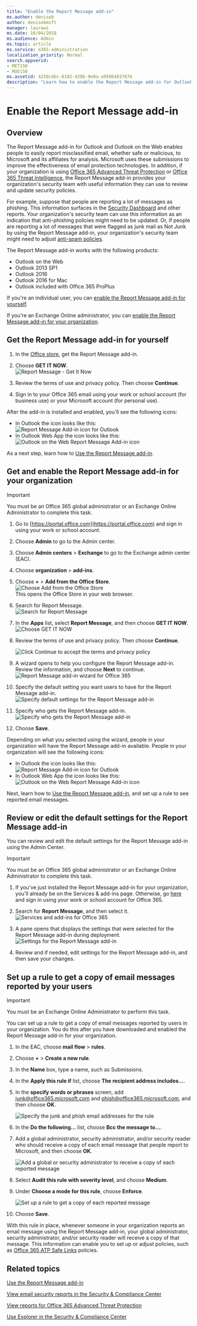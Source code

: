 ```yaml
---
title: "Enable the Report Message add-in"
ms.author: deniseb
author: denisebmsft
manager: laurawi
ms.date: 10/04/2018
ms.audience: Admin
ms.topic: article
ms.service: o365-administration
localization_priority: Normal
search.appverid:
- MET150
- MOE150
ms.assetid: 4250c4bc-6102-420b-9e0a-a95064837676
description: "Learn how to enable the Report Message add-in for Outlook and Outlook on the web, for individual users or your entire organization."
---
```


# Enable the Report Message add-in

## Overview

The Report Message add-in for Outlook and Outlook on the Web enables people to easily report misclassified email, whether safe or malicious, to Microsoft and its affiliates for analysis. Microsoft uses these submissions to improve the effectiveness of email protection technologies. In addition, if your organization is using [Office 365 Advanced Threat Protection](office-365-atp.md) or [Office 365 Threat Intelligence](office-365-ti.md), the Report Message add-in provides your organization's security team with useful information they can use to review and update security policies. 

For example, suppose that people are reporting a lot of messages as phishing. This information surfaces in the [Security Dashboard](security-dashboard.md) and other reports. Your organization's security team can use this information as an indication that anti-phishing policies might need to be updated. Or, if people are reporting a lot of messages that were flagged as junk mail as Not Junk by using the Report Message add-in, your organization's security team might need to adjust [anti-spam policies](configure-the-anti-spam-policies.md). 

The Report Message add-in works with the following products:
 - Outlook on the Web
 - Outlook 2013 SP1
 - Outlook 2016
 - Outlook 2016 for Mac
 - Outlook included with Office 365 ProPlus
  
If you're an individual user, you can [enable the Report Message add-in for yourself](#get-the-report-message-add-in-for-yourself). 
  
If you're an Exchange Online administrator, you can [enable the Report Message add-in for your organization](#get-and-enable-the-report-message-add-in-for-your-organization).
    
## Get the Report Message add-in for yourself

1. In the [Office store](https://appsource.microsoft.com/product/office/WA104381180?src=office), get the Report Message add-in.
    
2. Choose **GET IT NOW**.<br/>![Report Message - Get It Now](media/ReportMessageGETITNOW.png)<br/> 
    
3. Review the terms of use and privacy policy. Then choose **Continue**. 
    
4. Sign in to your Office 365 email using your work or school account (for business use) or your Microsoft account (for personal use).
    

After the add-in is installed and enabled, you'll see the following icons: 

- In Outlook the icon looks like this: <br/> ![Report Message Add-in icon for Outlook](media/OutlookReportMessageIcon.png)<br/>
- In Outlook Web App the icon looks like this:<br/>![Outlook on the Web Report Message Add-in icon](media/d9326d0b-1769-4bc2-ae58-51f0ebc69a17.png)<br/>

As a next step, learn how to [Use the Report Message add-in](https://support.office.com/article/b5caa9f1-cdf3-4443-af8c-ff724ea719d2).
  
## Get and enable the Report Message add-in for your organization

> [!IMPORTANT]
> You must be an Office 365 global administrator or an Exchange Online Administrator to complete this task.

1. Go to [https://portal.office.com](https://portal.office.com) and sign in using your work or school account. 
    
2. Choose **Admin** to go to the Admin center. 
    
3. Choose **Admin centers** \> **Exchange** to go to the Exchange admin center (EAC). 
    
4. Choose **organization** \> **add-ins**. 
    
5. Choose **+** > **Add from the Office Store**.<br/>![Choose Add from the Office Store](media/EAC-Org-AddFromOfficeStore.png)<br/>This opens the Office Store in your web browser.
    
6. Search for Report Message.<br/>![Search for Report Message](media/ReportMessageSearchOfficeStore.png)<br/>
    
7. In the **Apps** list, select **Report Message**, and then choose **GET IT NOW**.<br/>![Choose GET IT NOW](media/ReportMessageGETITNOW.png)<br/> 
    
8. Review the terms of use and privacy policy. Then choose **Continue**. 
    
    ![Click Continue to accept the terms and privacy policy](media/ReportMessageTermsAndConditions.png)
  
9. A wizard opens to help you configure the Report Message add-in. Review the information, and choose **Next** to continue.<br/>![Report Message add-in wizard for Office 365](media/ReportMessageAdminInstallUI.png)<br/> 

10. Specify the default setting you want users to have for the Report Message add-in.<br/>![Specify default settings for the Report Message add-in](media/ReportMessageUserOptionsAdminsSet.png)<br/>
    
11. Specify who gets the Report Message add-in. <br/>![Specify who gets the Report Message add-in](media/ReportMessageChooseWhoGetsItAdminSettings.png)<br/>

12. Choose **Save**.

Depending on what you selected using the wizard, people in your organization will have the Report Message add-in available. People in your organization will see the following icons: 

- In Outlook the icon looks like this: <br/> ![Report Message Add-in icon for Outlook](media/OutlookReportMessageIcon.png)<br/>
- In Outlook Web App the icon looks like this:<br/>![Outlook on the Web Report Message Add-in icon](media/d9326d0b-1769-4bc2-ae58-51f0ebc69a17.png)<br/>


Next, learn how to [Use the Report Message add-in](https://support.office.com/article/b5caa9f1-cdf3-4443-af8c-ff724ea719d2), and set up a rule to see reported email messages.

## Review or edit the default settings for the Report Message add-in

You can review and edit the default settings for the Report Message add-in using the Admin Center. 

> [!IMPORTANT]
> You must be an Office 365 global administrator or an Exchange Online Administrator to complete this task.
    
1. If you've just installed the Report Message add-in for your organization, you'll already be on the Services & add-ins page. Otherwise, go [here](https://portal.office.com/adminportal/home#/Settings/ServicesAndAddIns) and sign in using your work or school account for Office 365.

2. Search for **Report Message**, and then select it.<br/>![Services and add-ins for Office 365](media/ReportMessage-o365servicesaddins.png)<br/> 
    
3. A pane opens that displays the settings that were selected for the Report Message add-in during deployment.<br/>![Settings for the Report Message add-in](media/ReportMessage-reviewaddinsettings.png)<br/> 

4. Review and if needed, edit settings for the Report Message add-in, and then save your changes.
    
  
## Set up a rule to get a copy of email messages reported by your users

> [!IMPORTANT]
> You must be an Exchange Online Administrator to perform this task.
  
You can set up a rule to get a copy of email messages reported by users in your organization. You do this after you have downloaded and enabled the Report Message add-in for your organization.
  
1. In the EAC, choose **mail flow** \> **rules**. 
    
2. Choose **+** \> **Create a new rule**. 
    
3. In the **Name** box, type a name, such as Submissions.
    
4. In the **Apply this rule if** list, choose **The recipient address includes...**. 
    
5. In the **specify words or phrases** screen, add junk@office365.microsoft.com and phish@office365.microsoft.com, and then choose **OK**. 
    
    ![Specify the junk and phish email addresses for the rule](media/018c1833-f336-4333-a45c-f2e8b75cd698.png)
  
6. In the **Do the following...** list, choose **Bcc the message to...**. 
    
7. Add a global administrator, security administrator, and/or security reader who should receive a copy of each email message that people report to Microsoft, and then choose **OK**. 
    
    ![Add a global or security administrator to receive a copy of each reported message](media/a91ab9d1-66f2-4a2e-9dc1-f9f81a2298ad.png)
  
8. Select **Audit this rule with severity level**, and choose **Medium**. 
    
9. Under **Choose a mode for this rule**, choose **Enforce**. 
    
    ![Set up a rule to get a copy of each reported message](media/f1cd95ce-e40d-4a8a-8f48-893469eba691.png)
  
10. Choose **Save**. 
    
With this rule in place, whenever someone in your organization reports an email message using the Report Message add-in, your global administrator, security administrator, and/or security reader will receive a copy of that message. This information can enable you to set up or adjust policies, such as [Office 365 ATP Safe Links](atp-safe-links.md) policies. 
  
## Related topics

[Use the Report Message add-in](https://support.office.com/article/b5caa9f1-cdf3-4443-af8c-ff724ea719d2)
  
[View email security reports in the Security &amp; Compliance Center](view-email-security-reports.md)

[View reports for Office 365 Advanced Threat Protection](view-reports-for-atp.md)

[Use Explorer in the Security &amp; Compliance Center](use-explorer-in-security-and-compliance.md)
  


